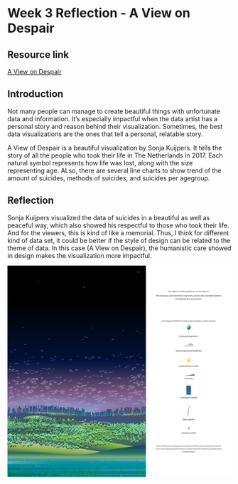 # Week 3 Reflection - A View on Despair
## Resource link
[A View on Despair](https://www.studioterp.nl/a-view-on-despair-a-datavisualization-project-by-studio-terp/)
## Introduction
Not many people can manage to create beautiful things with unfortunate data and information. It’s especially impactful when the data artist has a personal story and reason behind their visualization. Sometimes, the best data visualizations are the ones that tell a personal, relatable story. 

A View of Despair is a beautiful visualization by Sonja Kuijpers. It tells the story of all the people who took their life in The Netherlands in 2017. Each natural symbol represents how life was lost, along with the size representing age. ALso, there are several line charts to show trend of the amount of suicides, methods of suicides, and suicides per agegroup.

## Reflection
Sonja Kuijpers visualized the data of suicides in a beautiful as well as peaceful way, which also showed his respectful to those who took their life. And for the viewers, this is kind of like a memorial. Thus, I think for different kind of data set, it could be better if the style of design can be related to the theme of data. In this case (A View on Despair), the humanistic care showed in design makes the visualization more impactful. 

![img](img/3-1.jpg)
